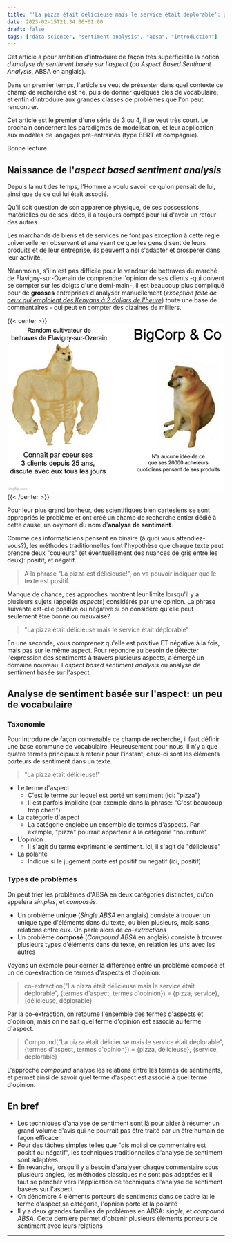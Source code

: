 ```yaml
---
title: "'La pizza était délicieuse mais le service était déplorable': genèse de l'analyse de sentiment basée sur l'aspect"
date: 2023-02-15T21:34:06+01:00
draft: false
tags: ["data science", "sentiment analysis", "absa", "introduction"]
---
```


Cet article a pour ambition d'introduire de façon très superficielle la notion _d'analyse de sentiment basée sur 
l'aspect_ (ou _Aspect Based Sentiment Analysis_, ABSA en anglais).

Dans un premier temps, l'article se veut de présenter dans quel contexte ce champ de recherche est né, puis de donner 
quelques clés de vocabulaire, et enfin d'introduire aux grandes classes de problèmes que l'on peut rencontrer.

Cet article est le premier d'une série de 3 ou 4, il se veut très court. Le prochain concernera les paradigmes de 
modélisation, et leur application aux modèles de langages pré-entraînés (type BERT et compagnie).

Bonne lecture.


## Naissance de l'_aspect based sentiment analysis_
Depuis la nuit des temps, l'Homme a voulu savoir ce qu'on pensait de lui, ainsi que de ce qui lui était associé. 

Qu'il soit question de son apparence physique, de ses possessions matérielles ou de ses idées, il a toujours compté pour 
lui d'avoir un retour des autres.

Les marchands de biens et de services ne font pas exception à cette règle universelle: en observant et analysant ce que 
les gens disent de leurs produits et de leur entreprise, ils peuvent ainsi s'adapter et prospérer dans leur activité.

Néanmoins, s'il n'est pas difficile pour le vendeur de bettraves du marché de Flavigny-sur-Ozerain de comprendre 
l'opinion de ses clients -qui doivent se compter sur les doigts d'une demi-main-, il est beaucoup plus compliqué pour de 
**grosses** entreprises d'analyser manuellement (_exception faite de [ceux qui emploient des Kenyans à 2 dollars de l'heure](https://time.com/6247678/openai-chatgpt-kenya-workers/)_) toute 
une base de commentaires - qui peut en compter des dizaines de milliers. 

{{< center >}}
![meme_1](meme_1.jpeg)
{{< /center >}}

Pour leur plus grand bonheur, des scientifiques bien cartésiens se sont appropriés le problème et ont créé un champ de 
recherche entier dédié à cette cause, un oxymore du nom d'**analyse de sentiment**.

Comme ces informaticiens pensent en binaire (à quoi vous attendiez-vous?), les méthodes traditionnelles font l'hypothèse 
que chaque texte peut prendre deux "couleurs" (et éventuellement des nuances de gris entre les deux): positif, et 
négatif.

> A la phrase "La pizza est délicieuse!", on va pouvoir indiquer que le texte est positif. 

Manque de chance, ces approches montrent leur limite lorsqu'il y a plusieurs sujets (appelés _aspects_) considérés 
par une opinion. La phrase suivante est-elle positive ou négative si on considère qu'elle peut seulement être bonne ou 
mauvaise?

> "La pizza était délicieuse mais le service était déplorable"

En une seconde, vous comprenez qu'elle est positive ET négative à la fois, mais pas sur le même aspect.
Pour répondre au besoin de détecter l'expression des sentiments à travers plusieurs aspects, a émergé un domaine 
nouveau: l'_aspect based sentiment analysis_ ou analyse de sentiment basée sur l'aspect.

## Analyse de sentiment basée sur l'aspect: un peu de vocabulaire

### Taxonomie

Pour introduire de façon convenable ce champ de recherche, il faut définir une base commune de vocabulaire. 
Heureusement pour nous, il n'y a que quatre termes principaux à retenir pour l'instant; ceux-ci sont les éléments 
porteurs de sentiment dans un texte.

> "La pizza était délicieuse!"

- Le terme d'aspect
  - C'est le terme sur lequel est porté un sentiment (ici: "pizza")
  - Il est parfois implicite (par exemple dans la phrase: "C'est beaucoup trop cher!")
- La catégorie d'aspect
  - La catégorie englobe un ensemble de termes d'aspects. Par exemple, "pizza" pourrait appartenir à la catégorie 
"nourriture"
- L'opinion
  - Il s'agit du terme exprimant le sentiment. Ici, il s'agit de "délicieuse"
- La polarité
  - Indique si le jugement porté est positif ou négatif (ici, positif)


### Types de problèmes

On peut trier les problèmes d'ABSA en deux catégories distinctes, qu'on appelera _simples_, et _composés_.

- Un problème **unique** (_Single ABSA_ en anglais) consiste à trouver un unique type d'éléments dans du texte, ou bien plusieurs, mais sans 
relations entre eux. On parle alors de _co-extractions_
- Un problème **composé** (_Compound ABSA_ en anglais) consiste à trouver plusieurs types d'éléments dans du texte, en relation les uns avec les 
autres 

Voyons un exemple pour cerner la différence entre un problème composé et un de co-extraction de termes d'aspects et 
d'opinion:


> co-extraction("La pizza était délicieuse mais le service était déplorable", {termes d'aspect, termes d'opinion}) = {pizza, service}, {délicieuse, déplorable}

Par la co-extraction, on retourne l'ensemble des termes d'aspects et d'opinion, mais on ne sait quel terme d'opinion est 
associé au terme d'aspect.

> Compound("La pizza était délicieuse mais le service était déplorable", {termes d'aspect, termes d'opinion}) = {pizza, délicieuse}, {service, déplorable}

L'approche _compound_ analyse les relations entre les termes de sentiments, et permet ainsi de savoir quel terme 
d'aspect est associé à quel terme d'opinion. 


## En bref

- Les techniques d'analyse de sentiment sont là pour aider à résumer un grand volume d'avis qui ne pourrait pas être 
traité par un être humain de façon efficace
- Pour des tâches simples telles que "dis moi si ce commentaire est positif ou négatif", les techniques traditionnelles 
d'analyse de sentiment sont adaptées
- En revanche, lorsqu'il y a besoin d'analyser chaque commentaire sous plusieurs angles, les méthodes classiques ne 
sont pas adaptées et il faut se pencher vers l'application de techniques d'analyse de sentiment basées sur l'aspect
- On dénombre 4 éléments porteurs de sentiments dans ce cadre là: le terme d'aspect,sa catégorie, l'opnion porté et la 
polarité
- Il y a deux grandes familles de problèmes en ABSA: _single_, et _compound ABSA_. Cette dernière permet d'obtenir 
plusieurs éléments porteurs de sentiment avec leurs relations


---